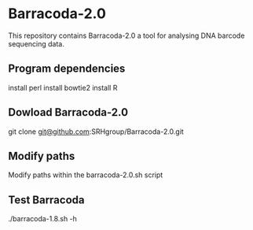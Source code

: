 # Barracoda-2.0
This repository contains Barracoda-2.0 a tool for analysing DNA barcode sequencing data. 

## Program dependencies
install perl 
install bowtie2 
install R 

## Dowload Barracoda-2.0 
git clone git@github.com:SRHgroup/Barracoda-2.0.git

## Modify paths 
Modify paths within the barracoda-2.0.sh script

## Test Barracoda  
./barracoda-1.8.sh -h
